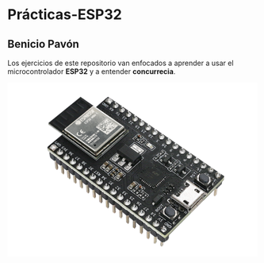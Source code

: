 # Prácticas-ESP32
## Benicio Pavón

Los ejercicios de este repositorio van enfocados a aprender a usar el microcontrolador **ESP32** y a entender **concurrecia**.

![](media/esp32.png)